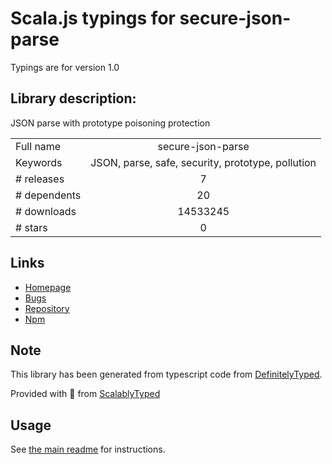 
# Scala.js typings for secure-json-parse

Typings are for version 1.0

## Library description:
JSON parse with prototype poisoning protection

|                    |                 |
| ------------------ | :-------------: |
| Full name          | secure-json-parse |
| Keywords           | JSON, parse, safe, security, prototype, pollution |
| # releases         | 7 |
| # dependents       | 20 |
| # downloads        | 14533245 |
| # stars            | 0 |

## Links
- [Homepage](https://github.com/fastify/secure-json-parse#readme)
- [Bugs](https://github.com/fastify/secure-json-parse/issues)
- [Repository](https://github.com/fastify/secure-json-parse)
- [Npm](https://www.npmjs.com/package/secure-json-parse)
    


## Note
This library has been generated from typescript code from [DefinitelyTyped](https://definitelytyped.org).

Provided with :purple_heart: from [ScalablyTyped](https://github.com/oyvindberg/ScalablyTyped)

## Usage
See [the main readme](../../readme.md) for instructions.


